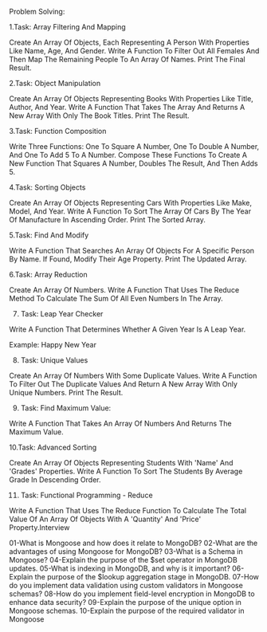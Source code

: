 Problem Solving:

1.Task: Array Filtering And Mapping

Create An Array Of Objects, Each Representing A Person With Properties Like Name, Age, And Gender. Write A Function To Filter Out All Females And Then Map The Remaining People To An Array Of Names. Print The Final Result.

2.Task: Object Manipulation

Create An Array Of Objects Representing Books With Properties Like Title, Author, And Year. Write A Function That Takes The Array And Returns A New Array With Only The Book Titles. Print The Result.

3.Task: Function Composition

Write Three Functions: One To Square A Number, One To Double A Number, And One To Add 5 To A Number. Compose These Functions To Create A New Function That Squares A Number, Doubles The Result, And Then Adds 5.

4.Task: Sorting Objects

Create An Array Of Objects Representing Cars With Properties Like Make, Model, And Year. Write A Function To Sort The Array Of Cars By The Year Of Manufacture In Ascending Order. Print The Sorted Array.

5.Task: Find And Modify

Write A Function That Searches An Array Of Objects For A Specific Person By Name. If Found, Modify Their Age Property. Print The Updated Array.

6.Task: Array Reduction

Create An Array Of Numbers. Write A Function That Uses The Reduce Method To Calculate The Sum Of All Even Numbers In The Array.

7.  Task: Leap Year Checker

Write A Function That Determines Whether A Given Year Is A Leap Year.

Example: Happy New Year

8. Task: Unique Values

Create An Array Of Numbers With Some Duplicate Values. Write A Function To Filter Out The Duplicate Values And Return A New Array With Only Unique Numbers. Print The Result.

9.  Task: Find Maximum Value:

Write A Function That Takes An Array Of Numbers And Returns The Maximum Value.

10.Task: Advanced Sorting

Create An Array Of Objects Representing Students With 'Name' And 'Grades' Properties. Write A Function To Sort The Students By Average Grade In Descending Order.

11. Task: Functional Programming - Reduce

Write A Function That Uses The Reduce Function To Calculate The Total Value Of An Array Of Objects With A 'Quantity' And 'Price' Property.Interview

01-What is Mongoose and how does it relate to MongoDB?
02-What are the advantages of using Mongoose for MongoDB?
03-What is a Schema in Mongoose?
04-Explain the purpose of the $set operator in MongoDB updates.
05-What is indexing in MongoDB, and why is it important?
06-Explain the purpose of the $lookup aggregation stage in MongoDB.
07-How do you implement data validation using custom validators in Mongoose schemas?
08-How do you implement field-level encryption in MongoDB to enhance data security?
09-Explain the purpose of the unique option in Mongoose schemas.
10-Explain the purpose of the required validator in Mongoose
